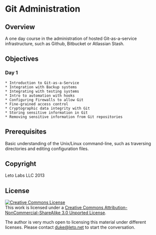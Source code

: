 # Git Administration

## Overview

A one day course in the administration of hosted Git-as-a-service infrastructure, such as Github, Bitbucket or Atlassian Stash.


## Objectives

### Day 1

    * Introduction to Git-as-a-Service
    * Integration with Backup systems
    * Integrating with testing systems
    * Intro to automation with hooks
    * Configuring Firewalls to allow Git
    * Fine-grained access control
    * Cryptographic data integrity with Git
    * Storing sensitive information in Git
    * Removing sensitive information from Git repositories

## Prerequisites

Basic understanding of the Unix/Linux command-line, such as traversing
directories and editing configuration files.

## Copyright

Leto Labs LLC 2013

## License

<a rel="license" href="http://creativecommons.org/licenses/by-nc-sa/3.0/deed.en_US"><img alt="Creative Commons License" style="border-width:0" src="http://i.creativecommons.org/l/by-nc-sa/3.0/88x31.png" /></a><br />This work is licensed under a <a rel="license" href="http://creativecommons.org/licenses/by-nc-sa/3.0/deed.en_US">Creative Commons Attribution-NonCommercial-ShareAlike 3.0 Unported License</a>.

The author is very much open to licensing this material under different
licenses. Please contact duke@leto.net to start the conversation.

